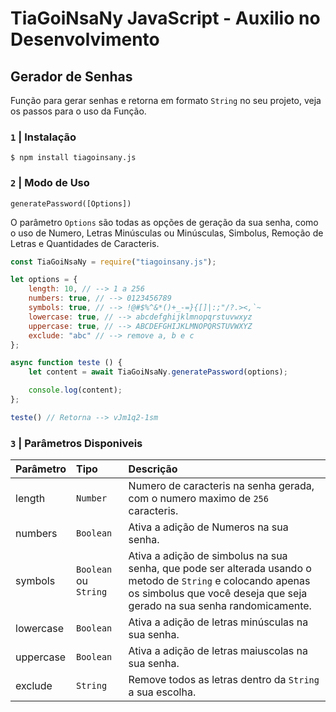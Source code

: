 # TiaGoiNsaNy JavaScript - Auxilio no Desenvolvimento

## Gerador de Senhas

Função para gerar senhas e retorna em formato `String` no seu projeto, veja os passos para o uso da Função.

### `1` **|** Instalação
```shell
$ npm install tiagoinsany.js
```

### `2` **|** Modo de Uso

`generatePassword([Options])`

O parâmetro `Options` são todas as opções de geração da sua senha, como o uso de Numero, Letras Minúsculas ou Minúsculas, Simbolus, Remoção de Letras e Quantidades de Caracteris.

```javascript
const TiaGoiNsaNy = require("tiagoinsany.js");

let options = {
    length: 10, // --> 1 a 256
    numbers: true, // --> 0123456789
    symbols: true, // --> !@#$%^&*()+_-=}{[]|:;"/?.><,`~
    lowercase: true, // --> abcdefghijklmnopqrstuvwxyz
    uppercase: true, // --> ABCDEFGHIJKLMNOPQRSTUVWXYZ
    exclude: "abc" // --> remove a, b e c
};

async function teste () {
    let content = await TiaGoiNsaNy.generatePassword(options);

    console.log(content);
};

teste() // Retorna --> vJm1q2-1sm
```

### `3` **|** Parâmetros Disponiveis

|Parâmetro|Tipo|Descrição|
|:--------|:---|:--------|
|length|`Number`|Numero de caracteris na senha gerada, com o numero maximo de `256` caracteris.|
|numbers|`Boolean`|Ativa a adição de Numeros na sua senha.|
|symbols|`Boolean` ou `String`|Ativa a adição de simbolus na sua senha, que pode ser alterada usando o metodo de `String` e colocando apenas os simbolus que você deseja que seja gerado na sua senha randomicamente.|
|lowercase|`Boolean`|Ativa a adição de letras minúsculas na sua senha.|
|uppercase|`Boolean`|Ativa a adição de letras maiuscolas na sua senha.|
|exclude|`String`|Remove todos as letras dentro da `String` a sua escolha.|